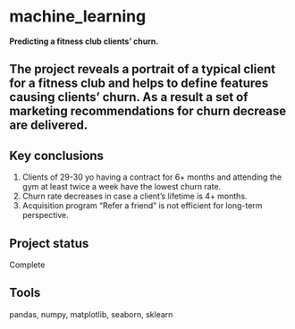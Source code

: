 # machine_learning
**Predicting a fitness club clients’ churn.**
## The project reveals a portrait of a typical client for a fitness club and helps to define features causing clients’ churn. As a result a set of marketing recommendations for churn decrease are delivered.

## Key conclusions
1. Clients of 29-30 yo having a contract for 6+ months and attending the gym at least twice a week have the lowest churn rate.
2. Churn rate decreases in case a client’s lifetime is 4+ months.
3. Acquisition program “Refer a friend” is not efficient for long-term perspective.
## Project status
Complete

## Tools
pandas, numpy, matplotlib, seaborn, sklearn